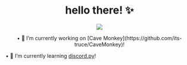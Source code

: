 <h1 align="center">hello there! ✨</h1>

<p align="center">
   <a href="https://discord.com/users/626333424965386240">
      <img src="https://lanyard.cnrad.dev/api/626333424965386240?idleMessage=I%20know%20I'm%20awesome." />
   </a>
</p>

<p align="center">
   • 🔭 I’m currently working on [Cave Monkey](https://github.com/its-truce/CaveMonkey)!
   
   • 🌱 I’m currently learning [discord.py](https://github.com/Rapptz/discord.py)!
</p>
